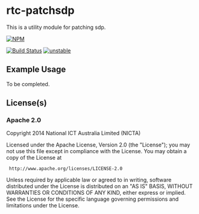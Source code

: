 # rtc-patchsdp

This is a utility module for patching sdp.


[![NPM](https://nodei.co/npm/rtc-patchsdp.png)](https://nodei.co/npm/rtc-patchsdp/)

[![Build Status](https://travis-ci.org/rtc-io/rtc-patchsdp.png?branch=master)](https://travis-ci.org/rtc-io/rtc-patchsdp)
[![unstable](http://hughsk.github.io/stability-badges/dist/unstable.svg)](http://github.com/hughsk/stability-badges)

## Example Usage

To be completed.

## License(s)

### Apache 2.0

Copyright 2014 National ICT Australia Limited (NICTA)

   Licensed under the Apache License, Version 2.0 (the "License");
   you may not use this file except in compliance with the License.
   You may obtain a copy of the License at

     http://www.apache.org/licenses/LICENSE-2.0

   Unless required by applicable law or agreed to in writing, software
   distributed under the License is distributed on an "AS IS" BASIS,
   WITHOUT WARRANTIES OR CONDITIONS OF ANY KIND, either express or implied.
   See the License for the specific language governing permissions and
   limitations under the License.
